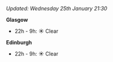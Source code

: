 *Updated: Wednesday 25th January 21:30*

**Glasgow**

* 22h - 9h: :sunny: Clear

**Edinburgh**

* 22h - 9h: :sunny: Clear
